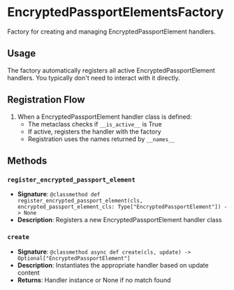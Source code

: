 # EncryptedPassportElementsFactory

Factory for creating and managing EncryptedPassportElement handlers.

## Usage

The factory automatically registers all active EncryptedPassportElement handlers. 
You typically don't need to interact with it directly.

## Registration Flow

1. When a EncryptedPassportElement handler class is defined:
   - The metaclass checks if `__is_active__` is True
   - If active, registers the handler with the factory
   - Registration uses the names returned by `__names__`

## Methods

### `register_encrypted_passport_element`
- **Signature**: `@classmethod def register_encrypted_passport_element(cls, encrypted_passport_element_cls: Type["EncryptedPassportElement"]) -> None`
- **Description**: Registers a new EncryptedPassportElement handler class

### `create`
- **Signature**: `@classmethod async def create(cls, update) -> Optional["EncryptedPassportElement"]`
- **Description**: Instantiates the appropriate handler based on update content
- **Returns**: Handler instance or None if no match found
